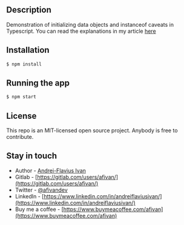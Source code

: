 
## Description

Demonstration of initializing data objects and instanceof caveats in Typescript. 
You can read the explanations in my article [here](https://afivan.com/2021/12/02/typescript-object-initialization-and-instanceof-operator-caveat)


## Installation

```bash
$ npm install
```

## Running the app

```bash
$ npm start
```

## License

This repo is an MIT-licensed open source project. Anybody is free to contribute.

## Stay in touch

- Author - [Andrei-Flavius Ivan](https://afivan.com)
- Gitlab - [https://gitlab.com/users/afivan/](https://gitlab.com/users/afivan/)
- Twitter - [@afivandev](https://twitter.com/afivandev)
- LinkedIn - [https://www.linkedin.com/in/andreiflaviusivan/](https://www.linkedin.com/in/andreiflaviusivan/)
- Buy me a coffee - [https://www.buymeacoffee.com/afivan](https://www.buymeacoffee.com/afivan)
